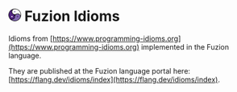 # <img src="assets/logo.svg" alt="fuzion logo" width="25" /> Fuzion Idioms

Idioms from [https://www.programming-idioms.org](https://www.programming-idioms.org) implemented in the Fuzion language.

They are published at the Fuzion language portal here: [https://flang.dev/idioms/index](https://flang.dev/idioms/index).
